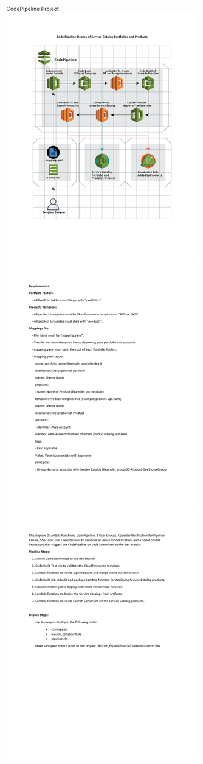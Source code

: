 CodePipeline Project
![alt text](https://github.com/Jason-Glover/Runway-Project/blob/ENV-dev/ServiceCatalogPipelineProject/.images/Code%20Pipeline%20deploy%20of%20Service%20Catalog-1.png)
![alt text](https://github.com/Jason-Glover/Runway-Project/blob/ENV-dev/ServiceCatalogPipelineProject/.images/Code%20Pipeline%20deploy%20of%20Service%20Catalog-2.png)
![alt text](https://github.com/Jason-Glover/Runway-Project/blob/ENV-dev/ServiceCatalogPipelineProject/.images/Code%20Pipeline%20deploy%20of%20Service%20Catalog-3.png)
